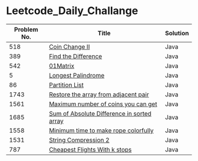 # Leetcode_Daily_Challange

|Problem No.   |                        Title                                                                                          |    Solution       |
|  ----------   | -------------------------------------------------------------------------------------------------                     | ---------------   |
|     518       |               [ Coin Change II ](url)                                                                                 |      Java         |
|     389       |              [ Find the Difference ](url)                                                                            |      Java         |
|     542       |            [01Matrix  ](url)                                                                                          |      Java         |
|     5         |            [Longest Palindrome](https://leetcode.com/problems/longest-palindromic-substring/)                         |      Java         |
|     86        |            [Partition List ](https://leetcode.com/problems/partition-list/)                                           |      Java         |
|     1743      | [Restore the array from adjacent pair](https://leetcode.com/problems/restore-the-array-from-adjacent-pairs/)          |     Java          |
|     1561      | [ Maximum number of coins you can get](https://leetcode.com/problems/maximum-number-of-coins-you-can-get/)            |     Java          |
|     1685      | [ Sum of Absolute Difference in sorted array](https://leetcode.com/problems/sum-of-absolute-differences-in-a-sorted-array/) |  Java       |
|     1558      | [Minimum time to make rope colorfully](https://leetcode.com/problems/minimum-time-to-make-rope-colorful/)             |     Java          |
|     1531      | [String Compression 2 ](https://leetcode.com/problems/string-compression-ii/)                                         |     Java          |
|     787       | [Cheapest Flights With k stops](https://leetcode.com/problems/cheapest-flights-within-k-stops/description/)           |     Java          |

